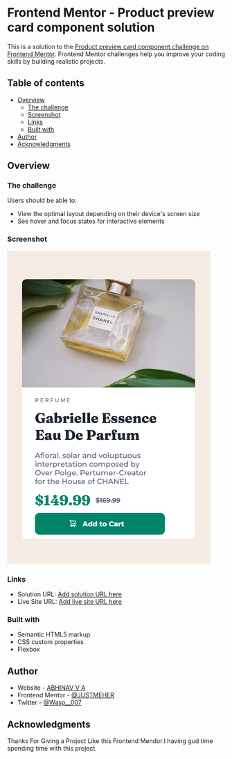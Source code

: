 # Frontend Mentor - Product preview card component solution

This is a solution to the [Product preview card component challenge on Frontend Mentor](https://www.frontendmentor.io/challenges/product-preview-card-component-GO7UmttRfa). Frontend Mentor challenges help you improve your coding skills by building realistic projects. 

## Table of contents

- [Overview](#overview)
  - [The challenge](#the-challenge)
  - [Screenshot](#screenshot)
  - [Links](#links)
  - [Built with](#built-with)
- [Author](#author)
- [Acknowledgments](#acknowledgments)


## Overview

### The challenge

Users should be able to:

- View the optimal layout depending on their device's screen size
- See hover and focus states for interactive elements

### Screenshot

![](./screenshot.jpg)


### Links

- Solution URL: [Add solution URL here](https://github.com/JUSTMEHER/product-preview-frontend)
- Live Site URL: [Add live site URL here](https://justmeher.github.io/product-preview-frontend/)


### Built with

- Semantic HTML5 markup
- CSS custom properties
- Flexbox



## Author

- Website - [ABHINAV V A](https://justmeher.github.io/ABHINAV/)
- Frontend Mentor - [@JUSTMEHER](https://www.frontendmentor.io/profile/JUSTMEHER)
- Twitter - [@Wasp__007](https://www.twitter.com/Wasp__007)

## Acknowledgments

Thanks For Giving a Project Like this Frontend Mendor.I having gud time spending time with this project.

